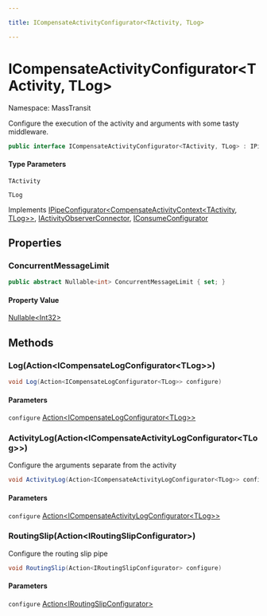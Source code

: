 ```yaml
---

title: ICompensateActivityConfigurator<TActivity, TLog>

---
```


# ICompensateActivityConfigurator\<TActivity, TLog\>

Namespace: MassTransit

Configure the execution of the activity and arguments with some tasty middleware.

```csharp
public interface ICompensateActivityConfigurator<TActivity, TLog> : IPipeConfigurator<CompensateActivityContext<TActivity, TLog>>, IActivityObserverConnector, IConsumeConfigurator
```

#### Type Parameters

`TActivity`<br/>

`TLog`<br/>

Implements [IPipeConfigurator\<CompensateActivityContext\<TActivity, TLog\>\>](../masstransit/ipipeconfigurator-1), [IActivityObserverConnector](../masstransit/iactivityobserverconnector), [IConsumeConfigurator](../masstransit/iconsumeconfigurator)

## Properties

### **ConcurrentMessageLimit**

```csharp
public abstract Nullable<int> ConcurrentMessageLimit { set; }
```

#### Property Value

[Nullable\<Int32\>](https://learn.microsoft.com/en-us/dotnet/api/system.nullable-1)<br/>

## Methods

### **Log(Action\<ICompensateLogConfigurator\<TLog\>\>)**

```csharp
void Log(Action<ICompensateLogConfigurator<TLog>> configure)
```

#### Parameters

`configure` [Action\<ICompensateLogConfigurator\<TLog\>\>](https://learn.microsoft.com/en-us/dotnet/api/system.action-1)<br/>

### **ActivityLog(Action\<ICompensateActivityLogConfigurator\<TLog\>\>)**

Configure the arguments separate from the activity

```csharp
void ActivityLog(Action<ICompensateActivityLogConfigurator<TLog>> configure)
```

#### Parameters

`configure` [Action\<ICompensateActivityLogConfigurator\<TLog\>\>](https://learn.microsoft.com/en-us/dotnet/api/system.action-1)<br/>

### **RoutingSlip(Action\<IRoutingSlipConfigurator\>)**

Configure the routing slip pipe

```csharp
void RoutingSlip(Action<IRoutingSlipConfigurator> configure)
```

#### Parameters

`configure` [Action\<IRoutingSlipConfigurator\>](https://learn.microsoft.com/en-us/dotnet/api/system.action-1)<br/>
